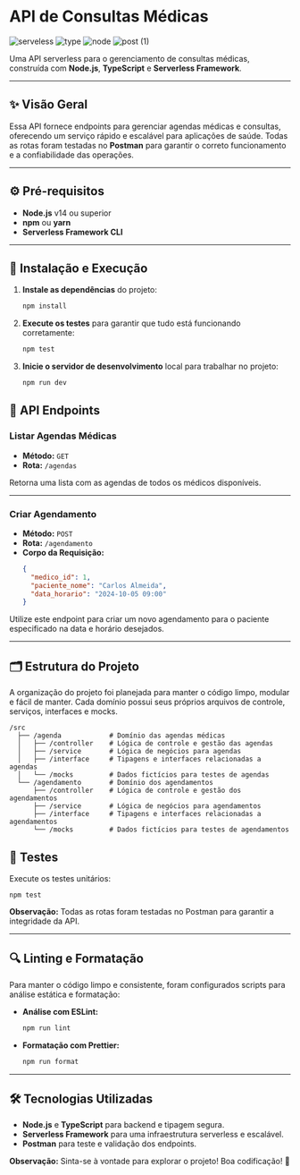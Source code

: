 # API de Consultas Médicas


![serveless](https://github.com/user-attachments/assets/62f1088d-8512-4591-9dc7-ea7b4a0845d0)
![type](https://github.com/user-attachments/assets/b2934169-4e42-4499-a22e-4ab1ee5a401f)
![node](https://github.com/user-attachments/assets/06ef81ea-2443-4679-99ab-e2654eea963e)
![post (1)](https://github.com/user-attachments/assets/8aed154b-5fcb-4e84-b830-7c04ee58f299)


Uma API serverless para o gerenciamento de consultas médicas, construída com **Node.js**, **TypeScript** e **Serverless Framework**.

---

## ✨ Visão Geral

Essa API fornece endpoints para gerenciar agendas médicas e consultas, oferecendo um serviço rápido e escalável para aplicações de saúde. Todas as rotas foram testadas no **Postman** para garantir o correto funcionamento e a confiabilidade das operações.

---

## ⚙️ Pré-requisitos

- **Node.js** v14 ou superior
- **npm** ou **yarn**
- **Serverless Framework CLI**

---

## 🚀 Instalação e Execução

1. **Instale as dependências** do projeto:
   ```bash
   npm install
2. **Execute os testes** para garantir que tudo está funcionando corretamente:
   ```bash
   npm test
3. **Inicie o servidor de desenvolvimento** local para trabalhar no projeto:
   ```bash
   npm run dev
## 📌 API Endpoints

### Listar Agendas Médicas
- **Método:** `GET`
- **Rota:** `/agendas`

Retorna uma lista com as agendas de todos os médicos disponíveis.

---

### Criar Agendamento
- **Método:** `POST`
- **Rota:** `/agendamento`
- **Corpo da Requisição:**
   ```json
   {
     "medico_id": 1,
     "paciente_nome": "Carlos Almeida",
     "data_horario": "2024-10-05 09:00"
   }
Utilize este endpoint para criar um novo agendamento para o paciente especificado na data e horário desejados.

---

## 🗂 Estrutura do Projeto

A organização do projeto foi planejada para manter o código limpo, modular e fácil de manter. 
Cada domínio possui seus próprios arquivos de controle, serviços, interfaces e mocks.

    
    /src
      ├── /agenda            # Domínio das agendas médicas
      │   ├── /controller    # Lógica de controle e gestão das agendas
      │   ├── /service       # Lógica de negócios para agendas
      │   ├── /interface     # Tipagens e interfaces relacionadas a agendas
      │   └── /mocks         # Dados fictícios para testes de agendas
      └── /agendamento       # Domínio dos agendamentos
          ├── /controller    # Lógica de controle e gestão dos agendamentos
          ├── /service       # Lógica de negócios para agendamentos
          ├── /interface     # Tipagens e interfaces relacionadas a agendamentos
          └── /mocks         # Dados fictícios para testes de agendamentos


## 🧪 Testes

Execute os testes unitários:
    
    npm test

**Observação:** Todas as rotas foram testadas no Postman para garantir a integridade da API.

---

## 🔍 Linting e Formatação
Para manter o código limpo e consistente, foram configurados scripts para análise estática e 
formatação:

- **Análise com ESLint:**
  ```bash
  npm run lint
- **Formatação com Prettier:**
   ```bash
  npm run format

 ---
 ## 🛠 Tecnologias Utilizadas
 - **Node.js** e **TypeScript** para backend e tipagem segura.
 - **Serverless Framework** para uma infraestrutura serverless e escalável.
 - **Postman** para teste e validação dos endpoints.

**Observação:** Sinta-se à vontade para explorar o projeto! Boa codificação! 🚀



